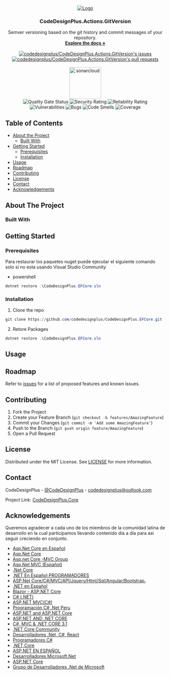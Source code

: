 
<!-- PROJECT SHIELDS -->

<br />
<p align="center">
  <a href="https://github.com/codedesignplus/CodeDesignPlus.Actions.GitVersion/README">
    <img src="https://i.imgur.com/PwbGy0o.png" alt="Logo">
  </a>

  <h3 align="center">CodeDesignPlus.Actions.GitVersion</h3>

  <p align="center">
    Semver versioning based on the git history and commit messages of your repository.
    <br />
    <a href="https://codedesignplus.com">
      <strong>Explore the docs »</strong>
    </a>
    <br />
    <br />
    <a href="https://github.com/codedesignplus/CodeDesignPlus.Actions.GitVersion/issues">
      <img src="https://img.shields.io/github/issues/codedesignplus/CodeDesignPlus.Actions.GitVersion?color=0088ff&style=for-the-badge&logo=github" alt="codedesignplus/CodeDesignPlus.Actions.GitVersion's issues"/>
    </a>
    <a href="https://github.com/codedesignplus/CodeDesignPlus.Actions.GitVersion/pulls">
      <img src="https://img.shields.io/github/issues-pr/codedesignplus/CodeDesignPlus.Actions.GitVersion?color=0088ff&style=for-the-badge&logo=github"  alt="codedesignplus/CodeDesignPlus.Actions.GitVersion's pull requests"/>
    </a>
    <br />    
    <br />
    <img alt="sonarcloud" src="https://sonarcloud.io/images/project_badges/sonarcloud-white.svg" width="100">
    <br />
    <img alt="Quality Gate Status" src="https://sonarcloud.io/api/project_badges/measure?project=CodeDesignPlus.Actions.GitVersion.Key&metric=alert_status" />    
    <img alt="Security Rating" src="https://sonarcloud.io/api/project_badges/measure?project=CodeDesignPlus.Actions.GitVersion.Key&metric=security_rating"/>
    <img alt="Reliability Rating" src="https://sonarcloud.io/api/project_badges/measure?project=CodeDesignPlus.Actions.GitVersion.Key&metric=reliability_rating" />
    <img alt="Vulnerabilities" src="https://sonarcloud.io/api/project_badges/measure?project=CodeDesignPlus.Actions.GitVersion.Key&metric=vulnerabilities" />
    <img alt="Bugs" src="https://sonarcloud.io/api/project_badges/measure?project=CodeDesignPlus.Actions.GitVersion.Key&metric=bugs" />
    <img alt="Code Smells" src="https://sonarcloud.io/api/project_badges/measure?project=CodeDesignPlus.Actions.GitVersion.Key&metric=code_smells" />
    <img alt="Coverage" src="https://sonarcloud.io/api/project_badges/measure?project=CodeDesignPlus.Actions.GitVersion.Key&metric=coverage" />
  </p>
</p>




<!-- TABLE OF CONTENTS -->
## Table of Contents

* [About the Project](#about-the-project)
  * [Built With](#built-with)
* [Getting Started](#getting-started)
  * [Prerequisites](#prerequisites)
  * [Installation](#installation)
* [Usage](#usage)
* [Roadmap](#roadmap)
* [Contributing](#contributing)
* [License](#license)
* [Contact](#contact)
* [Acknowledgements](#acknowledgements)



<!-- ABOUT THE PROJECT -->
## About The Project



### Built With


<!-- GETTING STARTED -->
## Getting Started


### Prerequisites

Para restaurar los paquetes nuget puede ejecutar el siguiente comando solo si no esta usando Visual Studio Community

* powershell
```powershell
dotnet restore .\CodeDesignPlus.EFCore.sln
```

### Installation

1. Clone the repo
```powershell
git clone https://github.com/codedesignplus/CodeDesignPlus.EFCore.git
```
2. Retore Packages
```powershell
dotnet restore .\CodeDesignPlus.EFCore.sln
```

<!-- USAGE EXAMPLES -->
## Usage


<!-- ROADMAP -->
## Roadmap

Refer to [issues](https://github.com/codedesignplus/CodeDesignPlus.Actions.GitVersion/issues) for a list of proposed features and known issues.

<!-- CONTRIBUTING -->
## Contributing

1. Fork the Project
2. Create your Feature Branch (`git checkout -b features/AmazingFeature`)
3. Commit your Changes (`git commit -m 'Add some AmazingFeature'`)
4. Push to the Branch (`git push origin feature/AmazingFeature`)
5. Open a Pull Request

<!-- LICENSE -->
## License

Distributed under the MIT License. See [LICENSE](LICENSE.md) for more information.

<!-- CONTACT -->
## Contact

CodeDesignPlus - [@CodeDesignPlus](https://www.facebook.com/Codedesignplus-115087913695067) - codedesignplus@outlook.com

Project Link: [CodeDesignPlus.Core](https://github.com/codedesignplus/CodeDesignPlus.Core)



<!-- ACKNOWLEDGEMENTS -->
## Acknowledgements

Queremos agradecer a cada uno de los miembros de la comunidad latina de desarrollo en la cual participamos llevando contenido día a día para así seguir creciendo en conjunto.

* [Asp.Net Core en Español](https://www.facebook.com/groups/291405831518163/?multi_permalinks=670205453638197)
* [Asp.Net Core](https://www.facebook.com/groups/aspcore/?multi_permalinks=3454898711268798)
* [Asp.net Core -MVC Group](https://www.facebook.com/groups/2400659736836389/?ref=group_browse)
* [Asp.Net MVC (Español)](https://www.facebook.com/groups/180056992071066/?ref=group_browse)
* [.Net Core](https://www.facebook.com/groups/1547819181920312/?ref=group_browse)
* [.NET En Español PROGRAMADORES](https://www.facebook.com/groups/1537580353178689/?ref=group_browse)
* [ASP.Net Core/C#/MVC/API/Jquery/Html/Sql/Angular/Bootstrap.](https://www.facebook.com/groups/302195073639460/?ref=group_browse)
* [.NET en Español](https://www.facebook.com/groups/1191799410855661/?ref=group_browse)
* [Blazor - ASP.NET Core](https://www.facebook.com/groups/324620021830833/?ref=group_browse)
* [C# (.NET)](https://www.facebook.com/groups/354915134536797/?ref=group_browse)
* [ASP.NET MVC(C#)](https://www.facebook.com/groups/663936840427220/?ref=group_browse)
* [Programación C# .Net Peru](https://www.facebook.com/groups/559287427442678/?ref=group_browse)
* [ASP.NET and ASP.NET Core](https://www.facebook.com/groups/160807057346964/?ref=group_browse)
* [ASP.NET AND .NET CORE](https://www.facebook.com/groups/147648562098634/?ref=group_browse)
* [C#, MVC & .NET CORE 3.1](https://www.facebook.com/groups/332314354403273/?ref=group_browse)
* [.NET Core Community](https://www.facebook.com/groups/2128178990740761/?ref=group_browse)
* [Desarrolladores .Net, C#, React](https://www.facebook.com/groups/2907866402565621/?ref=group_browse)
* [Programadores C#](https://www.facebook.com/groups/304179163001281/?ref=group_browse)
* [.NET Core](https://www.facebook.com/groups/136495930173074/?ref=group_browse)
* [ASP.NET EN ESPAÑOL](https://www.facebook.com/groups/507683892666901/?ref=group_browse)
* [Desarrolladores Microsoft.Net](https://www.facebook.com/groups/169250349939705/?ref=group_browse)
* [ASP.NET Core](https://www.facebook.com/groups/141597583026616/?ref=group_browse)
* [Grupo de Desarrolladores .Net de Microsoft](https://www.facebook.com/groups/15270556519/?ref=group_browse)



<!-- MARKDOWN LINKS & IMAGES -->
<!-- https://www.markdownguide.org/basic-syntax/#reference-style-links -->
